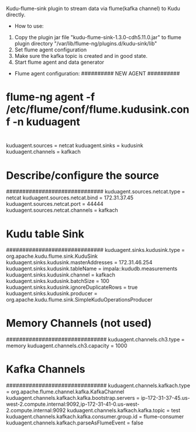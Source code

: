 Kudu-flume-sink plugin to stream data via flume(kafka channel) to Kudu directly.
* How to use:
1. Copy the plugin jar file "kudu-flume-sink-1.3.0-cdh5.11.0.jar" to flume plugin directory "/var/lib/flume-ng/plugins.d/kudu-sink/lib"
2. Set flume agent configuration
3. Make sure the kafka topic is created and in good state.
4. Start flume agent and data generator

* Flume agent configuration:
########## NEW AGENT ##########
# flume-ng agent -f /etc/flume/conf/flume.kudusink.conf -n kuduagent
#

kuduagent.sources = netcat
kuduagent.sinks = kudusink
kuduagent.channels = kafkach

# Describe/configure the source
##############################
kuduagent.sources.netcat.type = netcat
kuduagent.sources.netcat.bind = 172.31.37.45
kuduagent.sources.netcat.port = 44444
kuduagent.sources.netcat.channels = kafkach

# Kudu table Sink
##############################
kuduagent.sinks.kudusink.type = org.apache.kudu.flume.sink.KuduSink
kuduagent.sinks.kudusink.masterAddresses = 172.31.46.254
kuduagent.sinks.kudusink.tableName = impala::kududb.measurements
kuduagent.sinks.kudusink.channel = kafkach
kuduagent.sinks.kudusink.batchSize = 100
kuduagent.sinks.kudusink.ignoreDuplicateRows = true
kuduagent.sinks.kudusink.producer = org.apache.kudu.flume.sink.SimpleKuduOperationsProducer

# Memory Channels (not used)
###############################
kuduagent.channels.ch3.type = memory
kuduagent.channels.ch3.capacity = 1000

# Kafka Channels
###############################
kuduagent.channels.kafkach.type = org.apache.flume.channel.kafka.KafkaChannel
kuduagent.channels.kafkach.kafka.bootstrap.servers = ip-172-31-37-45.us-west-2.compute.internal:9092,ip-172-31-41-0.us-west-2.compute.internal:9092
kuduagent.channels.kafkach.kafka.topic = test
kuduagent.channels.kafkach.kafka.consumer.group.id = flume-consumer
kuduagent.channels.kafkach.parseAsFlumeEvent = false


